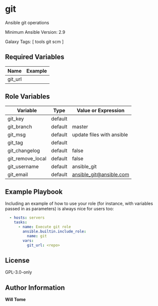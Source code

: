 git
=========

Ansible git operations

Minimum Ansible Version: 2.9

Galaxy Tags: \[ tools git scm \]

Required Variables
------------------

| Name | Example |
| -------- | ------- |
| git_url | <repo> |


Role Variables
--------------

| Variable | Type | Value or Expression |
| -------- | ------- | ------------------- |
| git_key | default |  |
| git_branch | default | master |
| git_msg | default | update files with ansible |
| git_tag | default | |
| git_changelog | default | false |
| git_remove_local | default | false |
| git_username | default | ansible_git |
| git_email | default | ansible_git@ansible.com |

Example Playbook
----------------

Including an example of how to use your role (for instance, with variables passed in as parameters) is always nice for users too:

  ```yaml
    - hosts: servers
      tasks:
        - name: Execute git role
          ansible.builtin.include_role:
            name: git
          vars:
            git_url: <repo>
  ```

License
-------

GPL-3.0-only

Author Information
-------
**Will Tome**
